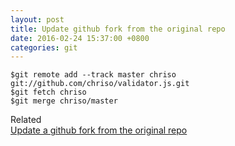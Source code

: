```yaml
---
layout: post
title: Update github fork from the original repo
date: 2016-02-24 15:37:00 +0800
categories: git
---
```


    $git remote add --track master chriso git://github.com/chriso/validator.js.git
    $git fetch chriso
    $git merge chriso/master


Related  
[Update a github fork from the original repo](http://bradlyfeeley.com/2008/09/03/update-a-github-fork-from-the-original-repo)

